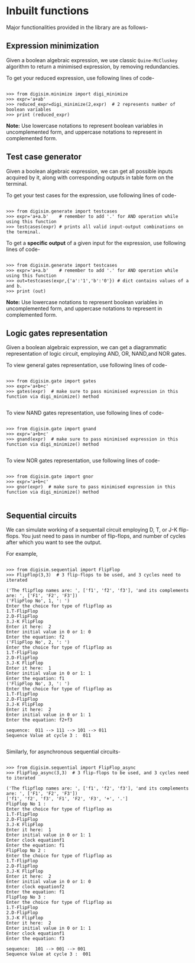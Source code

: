 # Inbuilt functions

Major functionalities provided in the library are as follows-

## Expression minimization 

Given a boolean algebraic expression, we use classic `Quine-McCluskey` algorithm to return a minimised expression, by removing redundancies.

To get your reduced expression, use following lines of code-

```

>>> from digisim.minimize import digi_minimize
>>> expr='a+ab'
>>> reduced_expr=digi_minimize(2,expr)  # 2 represents number of boolean variables
>>> print (reduced_expr)

```

**Note:** Use lowercase notations to represent boolean variables in uncomplemented form, and uppercase notations to represent in complemented form.


## Test case generator 

Given a boolean algebraic expression, we can get all possible inputs acquired by it, along with corresponding outputs in table form on the terminal.

To get your test cases for the expression, use following lines of code-

```

>>> from digisim.generate import testcases
>>> expr='a+a.b'    # remember to add '.' for AND operation while using this function 
>>> testcases(expr) # prints all valid input-output combinations on the terminal.

```

To get a **specific output** of a given input for the expression, use following lines of code-

```

>>> from digisim.generate import testcases
>>> expr='a+a.b'    # remember to add '.' for AND operation while using this function
>>> out=testcases(expr,{'a':'1','b':'0'}) # dict contains values of a and b.
>>> print (out)

```


**Note:** Use lowercase notations to represent boolean variables in uncomplemented form, and uppercase notations to represent in complemented form.


## Logic gates representation 

Given a boolean algebraic expression, we can get a diagrammatic representation of logic circuit, employing AND, OR, NAND,and NOR gates.

To view general gates representation, use following lines of code-

```

>>> from digisim.gate import gates
>>> expr='a+b+c'
>>> gates(expr)  # make sure to pass minimised expression in this function via digi_minimize() method


```

To view NAND gates representation, use following lines of code-

```

>>> from digisim.gate import gnand
>>> expr='a+b+c'
>>> gnand(expr)  # make sure to pass minimised expression in this function via digi_minimize() method


```

To view NOR gates representation, use following lines of code-

```

>>> from digisim.gate import gnor
>>> expr='a+b+c'
>>> gnor(expr)  # make sure to pass minimised expression in this function via digi_minimize() method


```

## Sequential circuits 

We can simulate working of a sequentail circuit employing D, T, or J-K flip-flops.
You just need to pass in number of flip-flops, and number of cycles after which you want to see the output.

For example,

```

>>> from digisim.sequential import FlipFlop
>>> FlipFlop(3,3)  # 3 flip-flops to be used, and 3 cycles need to iterated

('The flipflop names are: ', ['f1', 'f2', 'f3'], 'and its complements are: ', ['F1', 'F2', 'F3'])
('FlipFlop No', 1, ': ')
Enter the choice for type of flipflop as 
1.T-FlipFlop
2.D-FlipFlop
3.J-K FlipFlop
Enter it here:  2
Enter initial value in 0 or 1: 0
Enter the equation: f2
('FlipFlop No', 2, ': ')
Enter the choice for type of flipflop as 
1.T-FlipFlop
2.D-FlipFlop
3.J-K FlipFlop
Enter it here:  1
Enter initial value in 0 or 1: 1
Enter the equation: f1
('FlipFlop No', 3, ': ')
Enter the choice for type of flipflop as 
1.T-FlipFlop
2.D-FlipFlop
3.J-K FlipFlop
Enter it here:  2
Enter initial value in 0 or 1: 1
Enter the equation: f2+f3

sequence:  011 --> 111 --> 101 --> 011
Sequence Value at cycle 3 :  011


```


Similarly, for asynchronous sequential circuits-

```

>>> from digisim.sequential import FlipFlop_async
>>> FlipFlop_async(3,3)  # 3 flip-flops to be used, and 3 cycles need to iterated

('The flipflop names are: ', ['f1', 'f2', 'f3'], 'and its complements are: ', ['F1', 'F2', 'F3'])
['f1', 'f2', 'f3', 'F1', 'F2', 'F3', '+', '.']
FlipFlop No 1 : 
Enter the choice for type of flipflop as 
1.T-FlipFlop
2.D-FlipFlop
3.J-K FlipFlop
Enter it here:  1
Enter initial value in 0 or 1: 1
Enter clock equationf1
Enter the equation: f1
FlipFlop No 2 : 
Enter the choice for type of flipflop as 
1.T-FlipFlop
2.D-FlipFlop
3.J-K FlipFlop
Enter it here:  2
Enter initial value in 0 or 1: 0
Enter clock equationf2
Enter the equation: f1
FlipFlop No 3 : 
Enter the choice for type of flipflop as 
1.T-FlipFlop
2.D-FlipFlop
3.J-K FlipFlop
Enter it here:  2
Enter initial value in 0 or 1: 1
Enter clock equationf1
Enter the equation: f3

sequence:  101 --> 001 --> 001
Sequence Value at cycle 3 :  001


```



